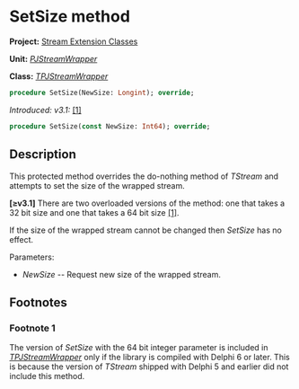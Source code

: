 # SetSize method

**Project:** [Stream Extension Classes](../API.md)

**Unit:** [_PJStreamWrapper_](./PJStreamWrapper.md)

**Class:** [_TPJStreamWrapper_](./TPJStreamWrapper.md)

```pascal
procedure SetSize(NewSize: Longint); override;
```

_Introduced: v3.1:_ [[1]](#footnote-1)

```pascal
procedure SetSize(const NewSize: Int64); override;
```

## Description

This protected method overrides the do-nothing method of _TStream_ and attempts to set the size of the wrapped stream.

**[≥v3.1]** There are two overloaded versions of the method: one that takes a 32 bit size and one that takes a 64 bit size [[1]](#footnote-1).

If the size of the wrapped stream cannot be changed then _SetSize_ has no effect.

Parameters:

* _NewSize_ -- Request new size of the wrapped stream.

## Footnotes

### Footnote 1

The version of _SetSize_ with the 64 bit integer parameter is included in [_TPJStreamWrapper_](./TPJStreamWrapper.md) only if the library is compiled with Delphi 6 or later. This is because the version of _TStream_ shipped with Delphi 5 and earlier did not include this method.
